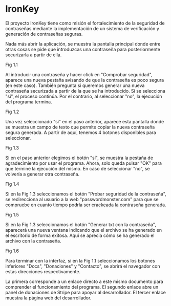 # IronKey
El proyecto IronKey tiene como misión el fortalecimiento de la seguridad de contraseñas mediante la implementación de un sistema de verificación y generación de contraseñas seguras.



Nada más abrir la aplicación, se muestra la pantalla principal donde entre otras cosas se pide que introduzcas una contraseña para posteriormente securizarla a partir de ella.

Fig 1.1

Al introducir una contraseña y hacer click en "Comprobar seguridad", aparece una nueva pestaña avisando de que la contraseña es poco segura (en este caso). También pregunta si queremos generar una nueva contraseña securizada a partir de la que se ha introducido. Si se selecciona "sí", el proceso continúa. Por el contrario, al seleccionar "no", la ejecución del programa termina.

Fig 1.2

Una vez seleccionado "sí" en el paso anterior, aparece esta pantalla donde se muestra un campo de texto que permite copiar la nueva contraseña segura generada. A partir de aquí, tenemos 4 botones disponibles para seleccionar.

Fig 1.3

Si en el paso anterior elegimos el botón "sí", se muestra la pestaña de agradecimiento por usar el programa. Ahora, solo queda pulsar "OK" para que termine la ejecución del mismo. En caso de seleccionar "no", se volvería a generar otra contraseña.

Fig 1.4

Si en la Fig 1.3 seleccionamos el botón "Probar seguridad de la contraseña", se redirecciona al usuario a la web "passwordmonster.com" para que se compruebe en cuanto tiempo podría ser crackeada la contraseña generada.

Fig 1.5

Si en la Fig 1.3 seleccionamos el botón "Generar txt con la contraseña", aparecerá una nueva ventana indicando que el archivo se ha generado en el escritorio de forma exitosa. Aquí se aprecia cómo se ha generado el archivo con la contraseña.

Fig 1.6

Para terminar con la interfaz, si en la Fig 1.1 seleccionamos los botones inferiores "Docs", "Donaciones" y "Contacto", se abrirá el navegador con estas direcciones respectivamente.

La primera corresponde a un enlace directo a este mismo documento para comprender el funcionamiento del programa.
El segundo enlace abre un panel de donaciones de Stripe para apoyar al desarrollador.
El tercer enlace muestra la página web del desarrollador.
